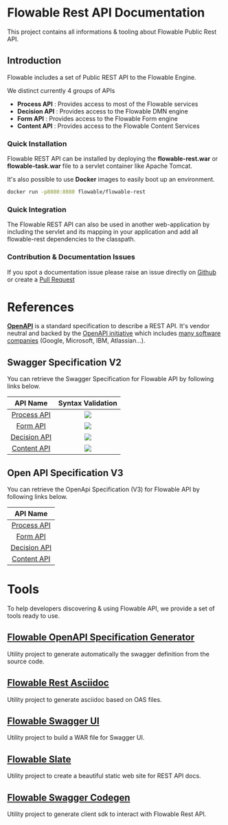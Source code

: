 # Flowable Rest API Documentation

This project contains all informations & tooling about Flowable Public Rest API.

## Introduction

Flowable includes a set of Public REST API to the Flowable Engine.

We distinct currently 4 groups of APIs 
+ **Process API** : Provides access to most of the Flowable services
+ **Decision API** : Provides access to the Flowable DMN engine
+ **Form API** : Provides access to the Flowable Form engine
+ **Content API** : Provides access to the Flowable Content Services
 
### Quick Installation
 
Flowable REST API can be installed by deploying the **flowable-rest.war** or **flowable-task.war**  file to a servlet container like Apache Tomcat.

It's also possible to use **Docker** images to easily boot up an environment.
```bash 
docker run -p8080:8080 flowable/flowable-rest
```

### Quick Integration

The Flowable REST API can also be used in another web-application by including the servlet and its mapping in your application and add all flowable-rest dependencies to the classpath.

### Contribution & Documentation Issues

If you spot a documentation issue please raise an issue directly on [Github](https://github.com/flowable/flowable-engine/issues) or create a [Pull Request](https://github.com/flowable/flowable-engine/pulls)

# References

**[OpenAPI](https://github.com/OAI/OpenAPI-Specification)** is a standard specification to describe a REST API. It's vendor neutral and backed by the [OpenAPI initiative](https://www.openapis.org/) which includes [many software companies](https://www.openapis.org/membership/members) (Google, Microsoft, IBM, Atlassian...). 

## Swagger Specification V2

You can retrieve the Swagger Specification for Flowable API by following links below.

| API Name | Syntax Validation  | 
|:---:|:---:|
| [Process API](references/swagger/process/flowable-swagger-process.yaml) | <img src="http://online.swagger.io/validator?url=https://raw.githubusercontent.com/flowable/flowable-engine/master/docs/public-api/references/swagger/process/flowable-swagger-process.yaml"/>  |  
| [Form API](references/swagger/form/flowable-swagger-form.yaml) |  <img src="http://online.swagger.io/validator?url=https://raw.githubusercontent.com/flowable/flowable-engine/master/docs/public-api/references/swagger/form/flowable-swagger-form.yaml"/> |  
| [Decision API](references/swagger/decision/flowable-swagger-decision.yaml) |  <img src="http://online.swagger.io/validator?url=https://raw.githubusercontent.com/flowable/flowable-engine/master/docs/public-api/references/swagger/decision/flowable-swagger-decision.yaml"/> | 
| [Content API](references/swagger/content/flowable-swagger-content.yaml) | <img src="http://online.swagger.io/validator?url=https://raw.githubusercontent.com/flowable/flowable-engine/master/docs/public-api/references/swagger/content/flowable-swagger-content.yaml"/>  | 


## Open API Specification V3

You can retrieve the OpenApi Specification (V3) for Flowable API by following links below.


| API Name |
|:---:|
| [Process API](references/openapi/process/flowable-oas-process.yaml) |    
| [Form API](references/openapi/form/flowable-oas-form.yaml) | 
| [Decision API](references/openapi/decision/flowable-oas-decision.yaml) |  
| [Content API](references/openapi/content/flowable-oas-content.yaml) |   

# Tools

To help developers discovering & using Flowable API, we provide a set of tools ready to use.

## [Flowable OpenAPI Specification Generator](tools/flowable-oas-generator)

Utility project to generate automatically the swagger definition from the source code.

## [Flowable Rest Asciidoc](tools/flowable-rest-asciidoc)

Utility project to generate asciidoc based on OAS files.

## [Flowable Swagger UI](tools/flowable-swagger-ui)

Utility project to build a WAR file for Swagger UI.

## [Flowable Slate](tools/flowable-slate)

Utility project to create a beautiful static web site for REST API docs.

## [Flowable Swagger Codegen](tools/flowable-swagger-codegen)

Utility project to generate client sdk to interact with Flowable Rest API.

